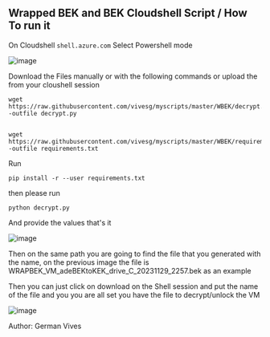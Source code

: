 ## Wrapped BEK and BEK  Cloudshell Script / How To run it 

On Cloudshell  `shell.azure.com` Select Powershell mode 

![image](https://user-images.githubusercontent.com/8367687/215172927-f3e2516d-d75e-4d29-acde-4881e5de0b58.png)



Download the Files manually or with the following commands or upload the from your cloushell session  

    wget https://raw.githubusercontent.com/vivesg/myscripts/master/WBEK/decrypt.py -outfile decrypt.py
    

    wget https://raw.githubusercontent.com/vivesg/myscripts/master/WBEK/requirements.txt -outfile requirements.txt

Run

    pip install -r --user requirements.txt 
then please run

    python decrypt.py 

And provide the values that's it

![image](https://github.com/vivesg/myscripts/assets/8367687/4b7e5f0e-0657-4b77-ab4c-8444043a0b41)


Then on the same path you are going to find the file that you generated with the name,  on the previous image the file is WRAPBEK_VM_adeBEKtoKEK_drive_C_20231129_2257.bek as an example

Then you can just click on download on the Shell session and put the name of the file and you you are all set you have the file to decrypt/unlock the VM

![image](https://user-images.githubusercontent.com/8367687/215176373-9cb49d82-2438-45ef-8fe5-6ec3e4b0e847.png)


Author: German Vives
